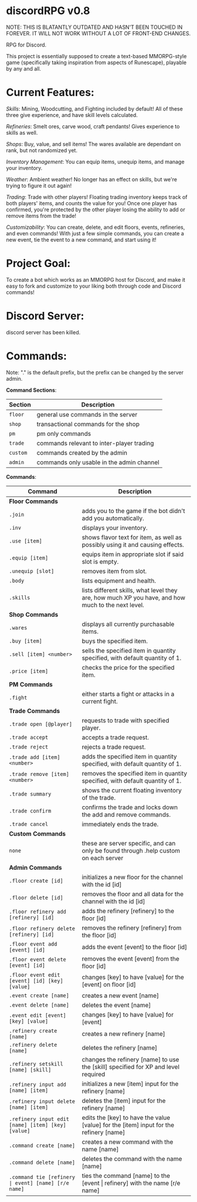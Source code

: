# discordRPG v0.8
NOTE: THIS IS BLATANTLY OUTDATED AND HASN'T BEEN TOUCHED IN FOREVER. IT WILL NOT WORK WITHOUT A LOT OF FRONT-END CHANGES.

RPG for Discord.

This project is essentially supposed to create a text-based MMORPG-style game (specifically taking inspiration from aspects of Runescape), playable by any and all.

# Current Features:

*Skills*: Mining, Woodcutting, and Fighting included by default! All of these three give experience, and have skill levels calculated.

*Refineries*: Smelt ores, carve wood, craft pendants! Gives experience to skills as well.

*Shops*: Buy, value, and sell items! The wares available are dependant on rank, but not randomized yet.

*Inventory Management*: You can equip items, unequip items, and manage your inventory.

*Weather*: Ambient weather! No longer has an effect on skills, but we're trying to figure it out again!

*Trading*: Trade with other players! Floating trading inventory keeps track of both players' items, and counts the value for you! Once one player has confirmed, you're protected by the other player losing the ability to add or remove items from the trade!

*Customizability*: You can create, delete, and edit floors, events, refineries, and even commands! With just a few simple commands, you can create a new event, tie the event to a new command, and start using it!

# Project Goal:
To create a bot which works as an MMORPG host for Discord, and make it easy to fork and customize to your liking both through code and Discord commands!

# Discord Server:
discord server has been killed.

# Commands:

Note: "." is the default prefix, but the prefix can be changed by the server admin.

**Command Sections**:

|Section|Description|
|---|---|
|`floor`|general use commands in the server|
|`shop`|transactional commands for the shop|
|`pm`|pm only commands|
|`trade`|commands relevant to inter-player trading|
|`custom`|commands created by the admin|
|`admin`|commands only usable in the admin channel|

**Commands**:

|Command|Description|
|---|---|
|**Floor Commands**|
|`.join`|adds you to the game if the bot didn't add you automatically.|
|`.inv`|displays your inventory.|
|`.use [item]`|shows flavor text for item, as well as possibly using it and causing effects.|
|`.equip [item]`|equips item in appropriate slot if said slot is empty.|
|`.unequip [slot]`|removes item from slot.|
|`.body`|lists equipment and health.|
|`.skills`|lists different skills, what level they are, how much XP you have, and how much to the next level.|
|**Shop Commands**|
|`.wares`|displays all currently purchasable items.|
|`.buy [item]`|buys the specified item.|
|`.sell [item] <number>`|sells the specified item in quantity specified, with default quantity of 1.|
|`.price [item]`|checks the price for the specified item.|
|**PM Commands**|
|`.fight`|either starts a fight or attacks in a current fight.|
|**Trade Commands**|
|`.trade open [@player]`|requests to trade with specified player.|
|`.trade accept`|accepts a trade request.|
|`.trade reject`|rejects a trade request.|
|`.trade add [item] <number>`|adds the specified item in quantity specified, with default quantity of 1.|
|`.trade remove [item] <number>`|removes the specified item in quantity specified, with default quantity of 1.|
|`.trade summary`|shows the current floating inventory of the trade.|
|`.trade confirm`|confirms the trade and locks down the add and remove commands.|
|`.trade cancel`|immediately ends the trade.|
|**Custom Commands**|
|`none`|these are server specific, and can only be found through .help custom on each server|
|**Admin Commands**|
|`.floor create [id]`|initializes a new floor for the channel with the id [id]|
|`.floor delete [id]`|removes the floor and all data for the channel with the id [id]|
|`.floor refinery add [refinery] [id]`|adds the refinery [refinery] to the floor [id]|
|`.floor refinery delete [refinery] [id]`|removes the refinery [refinery] from the floor [id]|
|`.floor event add [event] [id]`|adds the event [event] to the floor [id]|
|`.floor event delete [event] [id]`|removes the event [event] from the floor [id]|
|`.floor event edit [event] [id] [key] [value]`|changes [key] to have [value] for the [event] on floor [id]|
|`.event create [name]`|creates a new event [name]|
|`.event delete [name]`|deletes the event [name]|
|`.event edit [event] [key] [value]`|changes [key] to have [value] for [event]|
|`.refinery create [name]`|creates a new refinery [name]|
|`.refinery delete [name]`|deletes the refinery [name]|
|`.refinery setskill [name] [skill]`|changes the refinery [name] to use the [skill] specified for XP and level required|
|`.refinery input add [name] [item]`|initializes a new [item] input for the refinery [name]|
|`.refinery input delete [name] [item]`|deletes the [item] input for the refinery [name]|
|`.refinery input edit [name] [item] [key] [value]`|edits the [key] to have the value [value] for the [item] input for the refinery [name]|
|`.command create [name]`|creates a new command with the name [name]|
|`.command delete [name]`|deletes the command with the name [name]|
|`.command tie [refinery \| event] [name] [r/e name]`|ties the command [name] to the [event \| refinery] with the name [r/e name]|
